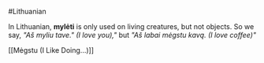 #Lithuanian 

In Lithuanian, __mylėti__ is only used on living creatures, but not objects.
So we say, _"Aš myliu tave." (I love you),"_ but _"Aš labai mėgstu kavą. (I love coffee)"_

[[Mėgstu (I Like Doing...)]]

